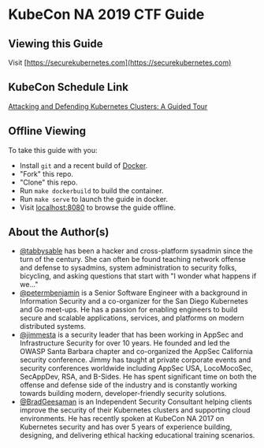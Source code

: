# KubeCon NA 2019 CTF Guide

## Viewing this Guide

Visit [https://securekubernetes.com](https://securekubernetes.com)

## KubeCon Schedule Link

[Attacking and Defending Kubernetes Clusters: A Guided Tour](https://sched.co/Uaew)

## Offline Viewing

To take this guide with you:

* Install `git` and a recent build of [Docker](https://www.docker.com/products/docker-desktop).
* "Fork" this repo.
* "Clone" this repo.
* Run `make dockerbuild` to build the container.
* Run `make serve` to launch the guide in docker.
* Visit [localhost:8080](http://localhost:8080) to browse the guide offline.

## About the Author(s)

* [@tabbysable](https://twitter.com/tabbysable) has been a hacker and cross-platform sysadmin since the turn of the century. She can often be found teaching network offense and defense to sysadmins, system administration to security folks, bicycling, and asking questions that start with "I wonder what happens if we..."
* [@petermbenjamin](https://twitter.com/petermbenjamin) is a Senior Software Engineer with a background in Information Security and a co-organizer for the San Diego Kubernetes and Go meet-ups. He has a passion for enabling engineers to build secure and scalable applications, services, and platforms on modern distributed systems.
* [@jimmesta](https://twitter.com/jimmesta) is a security leader that has been working in AppSec and Infrastructure Security for over 10 years. He founded and led the OWASP Santa Barbara chapter and co-organized the AppSec California security conference. Jimmy has taught at private corporate events and security conferences worldwide including AppSec USA, LocoMocoSec, SecAppDev, RSA, and B-Sides. He has spent significant time on both the offense and defense side of the industry and is constantly working towards building modern, developer-friendly security solutions.
* [@BradGeesaman](https://twitter.com/bradgeesaman) is an Independent Security Consultant helping clients improve the security of their Kubernetes clusters and supporting cloud environments. He has recently spoken at KubeCon NA 2017 on Kubernetes security and has over 5 years of experience building, designing, and delivering ethical hacking educational training scenarios.
